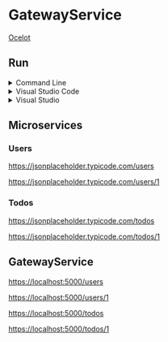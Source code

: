 # GatewayService

[Ocelot](https://github.com/ThreeMammals/Ocelot)

## Run

<details>
<summary>Command Line</summary>

#### Prerequisites

* [.NET Core SDK](https://aka.ms/dotnet-download)

#### Steps

1. Open directory **source\GatewayService** in command line and execute **dotnet run**.
3. Open <https://localhost:5000>.

</details>

<details>
<summary>Visual Studio Code</summary>

#### Prerequisites

* [.NET Core SDK](https://aka.ms/dotnet-download)
* [Visual Studio Code](https://code.visualstudio.com)
* [C# Extension](https://marketplace.visualstudio.com/items?itemName=ms-vscode.csharp)

#### Steps

1. Open **source** directory in Visual Studio Code.
2. Press **F5**.

</details>

<details>
<summary>Visual Studio</summary>

#### Prerequisites

* [Visual Studio](https://visualstudio.microsoft.com)

#### Steps

1. Open **source\GatewayService.sln** in Visual Studio.
2. Set **GatewayService** as startup project.
3. Press **F5**.

</details>

## Microservices

### Users

<https://jsonplaceholder.typicode.com/users>

<https://jsonplaceholder.typicode.com/users/1>

### Todos

<https://jsonplaceholder.typicode.com/todos>

<https://jsonplaceholder.typicode.com/todos/1>

## GatewayService

<https://localhost:5000/users>

<https://localhost:5000/users/1>

<https://localhost:5000/todos>

<https://localhost:5000/todos/1>
